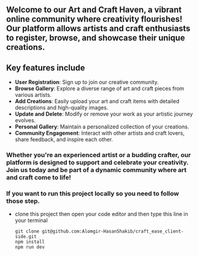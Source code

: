## Welcome to our Art and Craft Haven, a vibrant online community where creativity flourishes! Our platform allows artists and craft enthusiasts to register, browse, and showcase their unique creations.

## Key features include

- **User Registration**: Sign up to join our creative community.
- **Browse Gallery**: Explore a diverse range of art and craft pieces from various artists.
- **Add Creations**: Easily upload your art and craft items with detailed descriptions and high-quality images.
- **Update and Delete**: Modify or remove your work as your artistic journey evolves.
- **Personal Gallery**: Maintain a personalized collection of your creations.
- **Community Engagement**: Interact with other artists and craft lovers, share feedback, and inspire each other.

### Whether you're an experienced artist or a budding crafter, our platform is designed to support and celebrate your creativity. Join us today and be part of a dynamic community where art and craft come to life!

### If you want to run this project locally so you need to follow those step.
- clone this project then open your code editor and then type this line in your terminal
  ```node
  git clone git@github.com:Alomgir-HasanShakib/craft_ease_client-side.git
  npm install
  npm run dev
